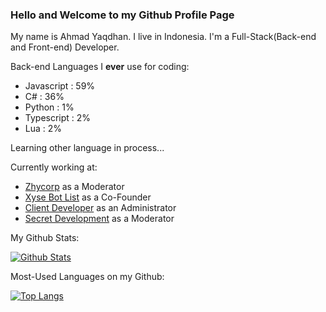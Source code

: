 ### Hello and Welcome to my Github Profile Page

My name is Ahmad Yaqdhan. I live in Indonesia. I'm a Full-Stack(Back-end and Front-end) Developer.

Back-end Languages I **ever** use for coding:

- Javascript : 59%
- C# : 36%
- Python : 1%
- Typescript : 2%
- Lua : 2%

Learning other language in process...


Currently working at:

- [Zhycorp](https://zhycorp.xyz/) as a Moderator
- [Xyse Bot List](https://xysebotlist.ga/) as a Co-Founder
- [Client Developer](https://clientdev.glitch.me/) as an Administrator
- [Secret Development](https://www.secretdev.tech) as a Moderator

My Github Stats:

[![Github Stats](https://github-readme-stats.vercel.app/api?username=Mednoob&show_icons=true&theme=dark)](https://github.com/Mednoob)

Most-Used Languages on my Github:

[![Top Langs](https://github-readme-stats.vercel.app/api/top-langs/?username=Mednoob&layout=compact&theme=dark)](https://github.com/Mednoob)
